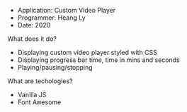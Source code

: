 - Application: Custom Video Player
- Programmer: Heang Ly
- Date: 2020

What does it do?
- Displaying custom video player styled with CSS
- Displaying progress bar time, time in mins and seconds
- Playing/pausing/stopping

What are techologies?
- Vanilla JS
- Font Awesome 